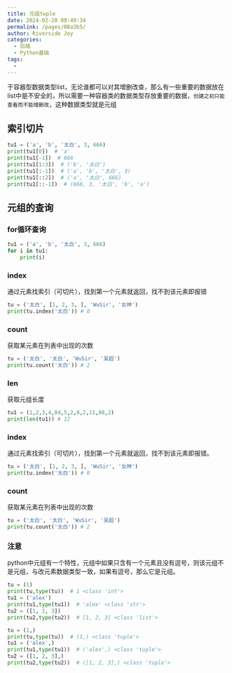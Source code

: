 ```yaml
---
title: 元组tuple
date: 2024-02-20 08:49:34
permalink: /pages/08a3b5/
author: Riverside Joy
categories:
  - 后端
  - Python基础
tags:
  - 
---
```

于容器型数据类型list，无论谁都可以对其增删改查，那么有一些重要的数据放在list中是不安全的，所以需要一种容器类的数据类型存放重要的数据，`创建之初只能查看而不能增删改`，这种数据类型就是元组

## 索引切片

```python
tu1 = ('a', 'b', '太白', 3, 666)
print(tu1[0])  # 'a'
print(tu1[-1])  # 666
print(tu1[1:3])  # ('b', '太白')
print(tu1[:-1])  # ('a', 'b', '太白', 3)
print(tu1[::2])  # ('a', '太白', 666)
print(tu1[::-1])  # (666, 3, '太白', 'b', 'a')
```

## 元组的查询

### for循环查询

```python
tu1 = ('a', 'b', '太白', 3, 666)
for i in tu1:
    print(i)
```

### index

通过元素找索引（可切片），找到第一个元素就返回，找不到该元素即报错

```python
tu = ('太白', [1, 2, 3, ], 'WuSir', '女神')
print(tu.index('太白')) # 0
```

### count

获取某元素在列表中出现的次数

```python
tu = ('太白', '太白', 'WuSir', '吴超')
print(tu.count('太白')) # 2
```

### len

获取元组长度

```python
tu1 = (1,2,3,4,84,5,2,8,2,11,88,2)
print(len(tu1)) # 12
```

### index

通过元素找索引（可切片），找到第一个元素就返回，找不到该元素即报错。

```python
tu = ('太白', [1, 2, 3, ], 'WuSir', '女神')
print(tu.index('太白')) # 0
```

### count

获取某元素在列表中出现的次数

```python
tu = ('太白', '太白', 'WuSir', '吴超')
print(tu.count('太白')) # 2
```

### 注意

python中元组有一个特性，元组中如果只含有一个元素且没有逗号，则该元组不是元组，与改元素数据类型一致，如果有逗号，那么它是元组。

```python
tu = (1)
print(tu,type(tu))  # 1 <class 'int'>
tu1 = ('alex')
print(tu1,type(tu1))  # 'alex' <class 'str'>
tu2 = ([1, 2, 3])
print(tu2,type(tu2))  # [1, 2, 3] <class 'list'>

tu = (1,)
print(tu,type(tu))  # (1,) <class 'tuple'>
tu1 = ('alex',)
print(tu1,type(tu1))  # ('alex',) <class 'tuple'>
tu2 = ([1, 2, 3],)
print(tu2,type(tu2))  # ([1, 2, 3],) <class 'tuple'>
```



















































